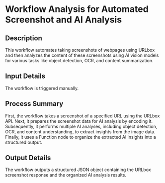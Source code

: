 # Workflow Analysis for Automated Screenshot and AI Analysis

## Description
This workflow automates taking screenshots of webpages using URLbox and then analyzes the content of these screenshots using AI vision models for various tasks like object detection, OCR, and content summarization.

## Input Details
The workflow is triggered manually.

## Process Summary
First, the workflow takes a screenshot of a specified URL using the URLbox API. Next, it prepares the screenshot data for AI analysis by encoding it. Subsequently, it performs multiple AI analyses, including object detection, OCR, and content understanding, to extract insights from the image data. Finally, it uses a Function node to organize the extracted AI insights into a structured output.

## Output Details
The workflow outputs a structured JSON object containing the URLbox screenshot response and the organized AI analysis results.
